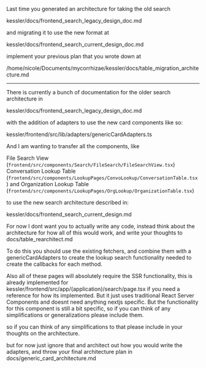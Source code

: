 Last time you generated an architecture for taking the old search 

kessler/docs/frontend_search_legacy_design_doc.md

and migrating it to use the new format at 

kessler/docs/frontend_search_current_design_doc.md


implement your previous plan that you wrote down at 

/home/nicole/Documents/mycorrhizae/kessler/docs/table_migration_architecture.md

--- 
There is currently a bunch of documentation for the older search architecture in 

kessler/docs/frontend_search_legacy_design_doc.md

with the addition of adapters to use the new card components like so:

kessler/frontend/src/lib/adapters/genericCardAdapters.ts

And I am wanting to transfer all the components, like


File Search View (`frontend/src/components/Search/FileSearch/FileSearchView.tsx`)
Conversation Lookup Table (`frontend/src/components/LookupPages/ConvoLookup/ConversationTable.tsx`)
and 
Organization Lookup Table (`frontend/src/components/LookupPages/OrgLookup/OrganizationTable.tsx`)

to use the new search architecture described in:

kessler/docs/frontend_search_current_design.md

For now I dont want you to actually write any code, instead think about the architecture for how all of this would work, and write your thoughts to docs/table_rearchitect.md 

To do this you should use the existing fetchers, and combine them with a genericCardAdapters to create the lookup search functionality needed to create the callbacks for each method.

Also all of these pages will absolutely require the SSR functionality, this is already implemented for 
kessler/frontend/src/app/(application)/search/page.tsx
if you need a reference for how its implemented. But it just uses traditional React Server Components and doesnt need anything nextjs specific. But the functionality for this component is still a bit specific, so if you can think of any simplifications or generalizations please include them.


so if you can think of any simplifications to that please include in your thoughts on the architecture.

but for now just ignore that and architect out how you would write the adapters, and throw your final architecture plan in docs/generic_card_architecture.md
